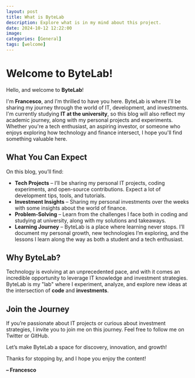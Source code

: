 ```yaml
---
layout: post
title: What is ByteLab
description: Explore what is in my mind about this project.
date: 2024-10-12 12:22:00
image: 
categories: [General]
tags: [welcome]
---
```


# Welcome to ByteLab!

Hello, and welcome to **ByteLab**!

I'm **Francesco**, and I’m thrilled to have you here. ByteLab is where I’ll be sharing my journey through the world of IT, development, and investments. I'm currently studying **IT at the university**, so this blog will also reflect my academic journey, along with my personal projects and experiments. Whether you're a tech enthusiast, an aspiring investor, or someone who enjoys exploring how technology and finance intersect, I hope you'll find something valuable here.

## What You Can Expect

On this blog, you’ll find:

- **Tech Projects** – I’ll be sharing my personal IT projects, coding experiments, and open-source contributions. Expect a lot of development tips, tools, and tutorials.
- **Investment Insights** – Sharing my personal investments over the weeks with some insights about the world of finance.
- **Problem-Solving** – Learn from the challenges I face both in coding and studying at university, along with my solutions and takeaways.
- **Learning Journey** – ByteLab is a place where learning never stops. I’ll document my personal growth, new technologies I’m exploring, and the lessons I learn along the way as both a student and a tech enthusiast.

## Why ByteLab?

Technology is evolving at an unprecedented pace, and with it comes an incredible opportunity to leverage IT knowledge and investment strategies. ByteLab is my "lab" where I experiment, analyze, and explore new ideas at the intersection of **code** and **investments**.

## Join the Journey

If you’re passionate about IT projects or curious about investment strategies, I invite you to join me on this journey. Feel free to follow me on Twitter or GitHub.

Let’s make ByteLab a space for discovery, innovation, and growth!

Thanks for stopping by, and I hope you enjoy the content!

**– Francesco**
